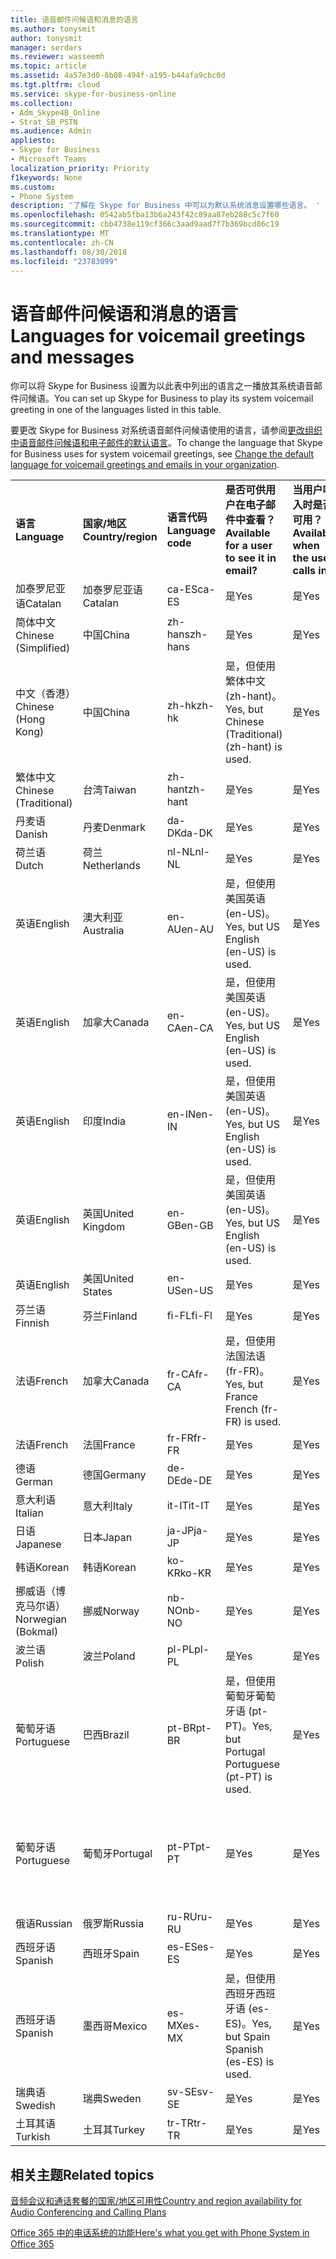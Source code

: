 ```yaml
---
title: 语音邮件问候语和消息的语言
ms.author: tonysmit
author: tonysmit
manager: serdars
ms.reviewer: wasseemh
ms.topic: article
ms.assetid: 4a57e3d0-8b08-494f-a195-b44afa9cbc0d
ms.tgt.pltfrm: cloud
ms.service: skype-for-business-online
ms.collection:
- Adm_Skype4B_Online
- Strat_SB_PSTN
ms.audience: Admin
appliesto:
- Skype for Business
- Microsoft Teams
localization_priority: Priority
f1keywords: None
ms.custom:
- Phone System
description: '了解在 Skype for Business 中可以为默认系统消息设置哪些语言。 '
ms.openlocfilehash: 0542ab5fba13b6a243f42c89aa87eb288c5c7f60
ms.sourcegitcommit: cbb4738e119cf366c3aad9aad7f7b369bcd86c19
ms.translationtype: MT
ms.contentlocale: zh-CN
ms.lasthandoff: 08/30/2018
ms.locfileid: "23783099"
---
```

# <a name="languages-for-voicemail-greetings-and-messages"></a><span data-ttu-id="a28c1-103">语音邮件问候语和消息的语言</span><span class="sxs-lookup"><span data-stu-id="a28c1-103">Languages for voicemail greetings and messages</span></span>

<span data-ttu-id="a28c1-104">你可以将 Skype for Business 设置为以此表中列出的语言之一播放其系统语音邮件问候语。</span><span class="sxs-lookup"><span data-stu-id="a28c1-104">You can set up Skype for Business to play its system voicemail greeting in one of the languages listed in this table.</span></span>
  
<span data-ttu-id="a28c1-105">要更改 Skype for Business 对系统语音邮件问候语使用的语言，请参阅[更改组织中语音邮件问候语和电子邮件的默认语言](change-the-default-language-for-greetings-and-emails.md)。</span><span class="sxs-lookup"><span data-stu-id="a28c1-105">To change the language that Skype for Business uses for system voicemail greetings, see [Change the default language for voicemail greetings and emails in your organization](change-the-default-language-for-greetings-and-emails.md).</span></span>
  
|||||||
|:-----|:-----|:-----|:-----|:-----|:-----|
|<span data-ttu-id="a28c1-106">**语言**</span><span class="sxs-lookup"><span data-stu-id="a28c1-106">**Language**</span></span> <br/> |<span data-ttu-id="a28c1-107">**国家/地区**</span><span class="sxs-lookup"><span data-stu-id="a28c1-107">**Country/region**</span></span> <br/> |<span data-ttu-id="a28c1-108">**语言代码**</span><span class="sxs-lookup"><span data-stu-id="a28c1-108">**Language code**</span></span> <br/> |<span data-ttu-id="a28c1-109">**是否可供用户在电子邮件中查看？**</span><span class="sxs-lookup"><span data-stu-id="a28c1-109">**Available for a user to see it in email?**</span></span> <br/> |<span data-ttu-id="a28c1-110">**当用户呼入时是否可用？**</span><span class="sxs-lookup"><span data-stu-id="a28c1-110">**Available when the user calls in?**</span></span> <br/> |<span data-ttu-id="a28c1-111">**转录是否可用？**</span><span class="sxs-lookup"><span data-stu-id="a28c1-111">**Transcription available?**</span></span> <br/> |
|<span data-ttu-id="a28c1-112">加泰罗尼亚语</span><span class="sxs-lookup"><span data-stu-id="a28c1-112">Catalan</span></span>  <br/> |<span data-ttu-id="a28c1-113">加泰罗尼亚语</span><span class="sxs-lookup"><span data-stu-id="a28c1-113">Catalan</span></span>  <br/> |<span data-ttu-id="a28c1-114">ca-ES</span><span class="sxs-lookup"><span data-stu-id="a28c1-114">ca-ES</span></span>  <br/> |<span data-ttu-id="a28c1-115">是</span><span class="sxs-lookup"><span data-stu-id="a28c1-115">Yes</span></span>  <br/> |<span data-ttu-id="a28c1-116">是</span><span class="sxs-lookup"><span data-stu-id="a28c1-116">Yes</span></span>  <br/> |<span data-ttu-id="a28c1-117">否</span><span class="sxs-lookup"><span data-stu-id="a28c1-117">No</span></span>  <br/> |
|<span data-ttu-id="a28c1-118">简体中文</span><span class="sxs-lookup"><span data-stu-id="a28c1-118">Chinese (Simplified)</span></span>  <br/> |<span data-ttu-id="a28c1-119">中国</span><span class="sxs-lookup"><span data-stu-id="a28c1-119">China</span></span>  <br/> |<span data-ttu-id="a28c1-120">zh-hans</span><span class="sxs-lookup"><span data-stu-id="a28c1-120">zh-hans</span></span>  <br/> |<span data-ttu-id="a28c1-121">是</span><span class="sxs-lookup"><span data-stu-id="a28c1-121">Yes</span></span>  <br/> |<span data-ttu-id="a28c1-122">是</span><span class="sxs-lookup"><span data-stu-id="a28c1-122">Yes</span></span>  <br/> |<span data-ttu-id="a28c1-123">是</span><span class="sxs-lookup"><span data-stu-id="a28c1-123">Yes</span></span>  <br/> |
|<span data-ttu-id="a28c1-124">中文（香港）</span><span class="sxs-lookup"><span data-stu-id="a28c1-124">Chinese (Hong Kong)</span></span>  <br/> |<span data-ttu-id="a28c1-125">中国</span><span class="sxs-lookup"><span data-stu-id="a28c1-125">China</span></span>  <br/> |<span data-ttu-id="a28c1-126">zh-hk</span><span class="sxs-lookup"><span data-stu-id="a28c1-126">zh-hk</span></span>  <br/> |<span data-ttu-id="a28c1-127">是，但使用繁体中文 (zh-hant)。</span><span class="sxs-lookup"><span data-stu-id="a28c1-127">Yes, but Chinese (Traditional) (zh-hant) is used.</span></span>  <br/> | <span data-ttu-id="a28c1-128">是</span><span class="sxs-lookup"><span data-stu-id="a28c1-128">Yes</span></span> <br/> |<span data-ttu-id="a28c1-129">是，但使用繁体中文 (zh-hant)。</span><span class="sxs-lookup"><span data-stu-id="a28c1-129">Yes, but Chinese (Traditional) (zh-hant) is used.</span></span>  <br/> |
|<span data-ttu-id="a28c1-130">繁体中文</span><span class="sxs-lookup"><span data-stu-id="a28c1-130">Chinese (Traditional)</span></span>  <br/> |<span data-ttu-id="a28c1-131">台湾</span><span class="sxs-lookup"><span data-stu-id="a28c1-131">Taiwan</span></span>  <br/> |<span data-ttu-id="a28c1-132">zh-hant</span><span class="sxs-lookup"><span data-stu-id="a28c1-132">zh-hant</span></span>  <br/> |<span data-ttu-id="a28c1-133">是</span><span class="sxs-lookup"><span data-stu-id="a28c1-133">Yes</span></span>  <br/> |<span data-ttu-id="a28c1-134">是</span><span class="sxs-lookup"><span data-stu-id="a28c1-134">Yes</span></span>  <br/> |<span data-ttu-id="a28c1-135">否</span><span class="sxs-lookup"><span data-stu-id="a28c1-135">No</span></span>  <br/> |
|<span data-ttu-id="a28c1-136">丹麦语</span><span class="sxs-lookup"><span data-stu-id="a28c1-136">Danish</span></span>  <br/> |<span data-ttu-id="a28c1-137">丹麦</span><span class="sxs-lookup"><span data-stu-id="a28c1-137">Denmark</span></span>  <br/> |<span data-ttu-id="a28c1-138">da-DK</span><span class="sxs-lookup"><span data-stu-id="a28c1-138">da-DK</span></span>  <br/> |<span data-ttu-id="a28c1-139">是</span><span class="sxs-lookup"><span data-stu-id="a28c1-139">Yes</span></span>  <br/> |<span data-ttu-id="a28c1-140">是</span><span class="sxs-lookup"><span data-stu-id="a28c1-140">Yes</span></span>  <br/> |<span data-ttu-id="a28c1-141">否</span><span class="sxs-lookup"><span data-stu-id="a28c1-141">No</span></span>  <br/> |
|<span data-ttu-id="a28c1-142">荷兰语</span><span class="sxs-lookup"><span data-stu-id="a28c1-142">Dutch</span></span>  <br/> |<span data-ttu-id="a28c1-143">荷兰</span><span class="sxs-lookup"><span data-stu-id="a28c1-143">Netherlands</span></span>  <br/> |<span data-ttu-id="a28c1-144">nl-NL</span><span class="sxs-lookup"><span data-stu-id="a28c1-144">nl-NL</span></span>  <br/> |<span data-ttu-id="a28c1-145">是</span><span class="sxs-lookup"><span data-stu-id="a28c1-145">Yes</span></span>  <br/> |<span data-ttu-id="a28c1-146">是</span><span class="sxs-lookup"><span data-stu-id="a28c1-146">Yes</span></span>  <br/> |<span data-ttu-id="a28c1-147">否</span><span class="sxs-lookup"><span data-stu-id="a28c1-147">No</span></span>  <br/> |
|<span data-ttu-id="a28c1-148">英语</span><span class="sxs-lookup"><span data-stu-id="a28c1-148">English</span></span>  <br/> |<span data-ttu-id="a28c1-149">澳大利亚</span><span class="sxs-lookup"><span data-stu-id="a28c1-149">Australia</span></span>  <br/> |<span data-ttu-id="a28c1-150">en-AU</span><span class="sxs-lookup"><span data-stu-id="a28c1-150">en-AU</span></span>  <br/> |<span data-ttu-id="a28c1-151">是，但使用美国英语 (en-US)。</span><span class="sxs-lookup"><span data-stu-id="a28c1-151">Yes, but US English (en-US) is used.</span></span>  <br/> |<span data-ttu-id="a28c1-152">是</span><span class="sxs-lookup"><span data-stu-id="a28c1-152">Yes</span></span>  <br/> |<span data-ttu-id="a28c1-153">是，但使用美国英语 (en-US)。</span><span class="sxs-lookup"><span data-stu-id="a28c1-153">Yes, but US English (en-US) is used.</span></span>  <br/> |
|<span data-ttu-id="a28c1-154">英语</span><span class="sxs-lookup"><span data-stu-id="a28c1-154">English</span></span>  <br/> |<span data-ttu-id="a28c1-155">加拿大</span><span class="sxs-lookup"><span data-stu-id="a28c1-155">Canada</span></span>  <br/> |<span data-ttu-id="a28c1-156">en-CA</span><span class="sxs-lookup"><span data-stu-id="a28c1-156">en-CA</span></span>  <br/> |<span data-ttu-id="a28c1-157">是，但使用美国英语 (en-US)。</span><span class="sxs-lookup"><span data-stu-id="a28c1-157">Yes, but US English (en-US) is used.</span></span>  <br/> |<span data-ttu-id="a28c1-158">是</span><span class="sxs-lookup"><span data-stu-id="a28c1-158">Yes</span></span>  <br/> |<span data-ttu-id="a28c1-159">是，但使用美国英语 (en-US)。</span><span class="sxs-lookup"><span data-stu-id="a28c1-159">Yes, but US English (en-US) is used.</span></span>  <br/> |
|<span data-ttu-id="a28c1-160">英语</span><span class="sxs-lookup"><span data-stu-id="a28c1-160">English</span></span>  <br/> |<span data-ttu-id="a28c1-161">印度</span><span class="sxs-lookup"><span data-stu-id="a28c1-161">India</span></span>  <br/> |<span data-ttu-id="a28c1-162">en-IN</span><span class="sxs-lookup"><span data-stu-id="a28c1-162">en-IN</span></span>  <br/> |<span data-ttu-id="a28c1-163">是，但使用美国英语 (en-US)。</span><span class="sxs-lookup"><span data-stu-id="a28c1-163">Yes, but US English (en-US) is used.</span></span>  <br/> |<span data-ttu-id="a28c1-164">是</span><span class="sxs-lookup"><span data-stu-id="a28c1-164">Yes</span></span>  <br/> |<span data-ttu-id="a28c1-165">是，但使用美国英语 (en-US)。</span><span class="sxs-lookup"><span data-stu-id="a28c1-165">Yes, but US English (en-US) is used.</span></span>  <br/> |
|<span data-ttu-id="a28c1-166">英语</span><span class="sxs-lookup"><span data-stu-id="a28c1-166">English</span></span>  <br/> |<span data-ttu-id="a28c1-167">英国</span><span class="sxs-lookup"><span data-stu-id="a28c1-167">United Kingdom</span></span>  <br/> |<span data-ttu-id="a28c1-168">en-GB</span><span class="sxs-lookup"><span data-stu-id="a28c1-168">en-GB</span></span>  <br/> |<span data-ttu-id="a28c1-169">是，但使用美国英语 (en-US)。</span><span class="sxs-lookup"><span data-stu-id="a28c1-169">Yes, but US English (en-US) is used.</span></span>  <br/> |<span data-ttu-id="a28c1-170">是</span><span class="sxs-lookup"><span data-stu-id="a28c1-170">Yes</span></span>  <br/> |<span data-ttu-id="a28c1-171">是，但使用美国英语 (en-US)。</span><span class="sxs-lookup"><span data-stu-id="a28c1-171">Yes, but US English (en-US) is used.</span></span>  <br/> |
|<span data-ttu-id="a28c1-172">英语</span><span class="sxs-lookup"><span data-stu-id="a28c1-172">English</span></span>  <br/> |<span data-ttu-id="a28c1-173">美国</span><span class="sxs-lookup"><span data-stu-id="a28c1-173">United States</span></span>  <br/> |<span data-ttu-id="a28c1-174">en-US</span><span class="sxs-lookup"><span data-stu-id="a28c1-174">en-US</span></span>  <br/> |<span data-ttu-id="a28c1-175">是</span><span class="sxs-lookup"><span data-stu-id="a28c1-175">Yes</span></span>  <br/> |<span data-ttu-id="a28c1-176">是</span><span class="sxs-lookup"><span data-stu-id="a28c1-176">Yes</span></span>  <br/> |<span data-ttu-id="a28c1-177">是</span><span class="sxs-lookup"><span data-stu-id="a28c1-177">Yes</span></span>  <br/> |
|<span data-ttu-id="a28c1-178">芬兰语</span><span class="sxs-lookup"><span data-stu-id="a28c1-178">Finnish</span></span>  <br/> |<span data-ttu-id="a28c1-179">芬兰</span><span class="sxs-lookup"><span data-stu-id="a28c1-179">Finland</span></span>  <br/> |<span data-ttu-id="a28c1-180">fi-FL</span><span class="sxs-lookup"><span data-stu-id="a28c1-180">fi-Fl</span></span>  <br/> |<span data-ttu-id="a28c1-181">是</span><span class="sxs-lookup"><span data-stu-id="a28c1-181">Yes</span></span>  <br/> |<span data-ttu-id="a28c1-182">是</span><span class="sxs-lookup"><span data-stu-id="a28c1-182">Yes</span></span>  <br/> |<span data-ttu-id="a28c1-183">否</span><span class="sxs-lookup"><span data-stu-id="a28c1-183">No</span></span>  <br/> |
|<span data-ttu-id="a28c1-184">法语</span><span class="sxs-lookup"><span data-stu-id="a28c1-184">French</span></span>  <br/> |<span data-ttu-id="a28c1-185">加拿大</span><span class="sxs-lookup"><span data-stu-id="a28c1-185">Canada</span></span>  <br/> |<span data-ttu-id="a28c1-186">fr-CA</span><span class="sxs-lookup"><span data-stu-id="a28c1-186">fr-CA</span></span>  <br/> |<span data-ttu-id="a28c1-187">是，但使用法国法语 (fr-FR)。</span><span class="sxs-lookup"><span data-stu-id="a28c1-187">Yes, but France French (fr-FR) is used.</span></span>  <br/> |<span data-ttu-id="a28c1-188">是</span><span class="sxs-lookup"><span data-stu-id="a28c1-188">Yes</span></span>  <br/> |<span data-ttu-id="a28c1-189">是，但使用法国法语 (fr-FR)。</span><span class="sxs-lookup"><span data-stu-id="a28c1-189">Yes, but France French (fr-FR) is used.</span></span>  <br/> |
|<span data-ttu-id="a28c1-190">法语</span><span class="sxs-lookup"><span data-stu-id="a28c1-190">French</span></span>  <br/> |<span data-ttu-id="a28c1-191">法国</span><span class="sxs-lookup"><span data-stu-id="a28c1-191">France</span></span>  <br/> |<span data-ttu-id="a28c1-192">fr-FR</span><span class="sxs-lookup"><span data-stu-id="a28c1-192">fr-FR</span></span>  <br/> |<span data-ttu-id="a28c1-193">是</span><span class="sxs-lookup"><span data-stu-id="a28c1-193">Yes</span></span>  <br/> |<span data-ttu-id="a28c1-194">是</span><span class="sxs-lookup"><span data-stu-id="a28c1-194">Yes</span></span>  <br/> |<span data-ttu-id="a28c1-195">是</span><span class="sxs-lookup"><span data-stu-id="a28c1-195">Yes</span></span>  <br/> |
|<span data-ttu-id="a28c1-196">德语</span><span class="sxs-lookup"><span data-stu-id="a28c1-196">German</span></span>  <br/> |<span data-ttu-id="a28c1-197">德国</span><span class="sxs-lookup"><span data-stu-id="a28c1-197">Germany</span></span>  <br/> |<span data-ttu-id="a28c1-198">de-DE</span><span class="sxs-lookup"><span data-stu-id="a28c1-198">de-DE</span></span>  <br/> |<span data-ttu-id="a28c1-199">是</span><span class="sxs-lookup"><span data-stu-id="a28c1-199">Yes</span></span>  <br/> |<span data-ttu-id="a28c1-200">是</span><span class="sxs-lookup"><span data-stu-id="a28c1-200">Yes</span></span>  <br/> |<span data-ttu-id="a28c1-201">是</span><span class="sxs-lookup"><span data-stu-id="a28c1-201">Yes</span></span>  <br/> |
|<span data-ttu-id="a28c1-202">意大利语</span><span class="sxs-lookup"><span data-stu-id="a28c1-202">Italian</span></span>  <br/> |<span data-ttu-id="a28c1-203">意大利</span><span class="sxs-lookup"><span data-stu-id="a28c1-203">Italy</span></span>  <br/> |<span data-ttu-id="a28c1-204">it-IT</span><span class="sxs-lookup"><span data-stu-id="a28c1-204">it-IT</span></span>  <br/> |<span data-ttu-id="a28c1-205">是</span><span class="sxs-lookup"><span data-stu-id="a28c1-205">Yes</span></span>  <br/> |<span data-ttu-id="a28c1-206">是</span><span class="sxs-lookup"><span data-stu-id="a28c1-206">Yes</span></span>  <br/> |<span data-ttu-id="a28c1-207">是</span><span class="sxs-lookup"><span data-stu-id="a28c1-207">Yes</span></span>  <br/> |
|<span data-ttu-id="a28c1-208">日语</span><span class="sxs-lookup"><span data-stu-id="a28c1-208">Japanese</span></span>  <br/> |<span data-ttu-id="a28c1-209">日本</span><span class="sxs-lookup"><span data-stu-id="a28c1-209">Japan</span></span>  <br/> |<span data-ttu-id="a28c1-210">ja-JP</span><span class="sxs-lookup"><span data-stu-id="a28c1-210">ja-JP</span></span>  <br/> |<span data-ttu-id="a28c1-211">是</span><span class="sxs-lookup"><span data-stu-id="a28c1-211">Yes</span></span>  <br/> |<span data-ttu-id="a28c1-212">是</span><span class="sxs-lookup"><span data-stu-id="a28c1-212">Yes</span></span>  <br/> |<span data-ttu-id="a28c1-213">否</span><span class="sxs-lookup"><span data-stu-id="a28c1-213">No</span></span>  <br/> |
|<span data-ttu-id="a28c1-214">韩语</span><span class="sxs-lookup"><span data-stu-id="a28c1-214">Korean</span></span>  <br/> |<span data-ttu-id="a28c1-215">韩语</span><span class="sxs-lookup"><span data-stu-id="a28c1-215">Korean</span></span>  <br/> |<span data-ttu-id="a28c1-216">ko-KR</span><span class="sxs-lookup"><span data-stu-id="a28c1-216">ko-KR</span></span>  <br/> |<span data-ttu-id="a28c1-217">是</span><span class="sxs-lookup"><span data-stu-id="a28c1-217">Yes</span></span>  <br/> |<span data-ttu-id="a28c1-218">是</span><span class="sxs-lookup"><span data-stu-id="a28c1-218">Yes</span></span>  <br/> |<span data-ttu-id="a28c1-219">否</span><span class="sxs-lookup"><span data-stu-id="a28c1-219">No</span></span>  <br/> |
|<span data-ttu-id="a28c1-220">挪威语（博克马尔语）</span><span class="sxs-lookup"><span data-stu-id="a28c1-220">Norwegian (Bokmal)</span></span>  <br/> |<span data-ttu-id="a28c1-221">挪威</span><span class="sxs-lookup"><span data-stu-id="a28c1-221">Norway</span></span>  <br/> |<span data-ttu-id="a28c1-222">nb-NO</span><span class="sxs-lookup"><span data-stu-id="a28c1-222">nb-NO</span></span>  <br/> |<span data-ttu-id="a28c1-223">是</span><span class="sxs-lookup"><span data-stu-id="a28c1-223">Yes</span></span>  <br/> |<span data-ttu-id="a28c1-224">是</span><span class="sxs-lookup"><span data-stu-id="a28c1-224">Yes</span></span>  <br/> |<span data-ttu-id="a28c1-225">否</span><span class="sxs-lookup"><span data-stu-id="a28c1-225">No</span></span>  <br/> |
|<span data-ttu-id="a28c1-226">波兰语</span><span class="sxs-lookup"><span data-stu-id="a28c1-226">Polish</span></span>  <br/> |<span data-ttu-id="a28c1-227">波兰</span><span class="sxs-lookup"><span data-stu-id="a28c1-227">Poland</span></span>  <br/> |<span data-ttu-id="a28c1-228">pl-PL</span><span class="sxs-lookup"><span data-stu-id="a28c1-228">pl-PL</span></span>  <br/> |<span data-ttu-id="a28c1-229">是</span><span class="sxs-lookup"><span data-stu-id="a28c1-229">Yes</span></span>  <br/> | <span data-ttu-id="a28c1-230">是</span><span class="sxs-lookup"><span data-stu-id="a28c1-230">Yes</span></span> <br/> |<span data-ttu-id="a28c1-231">否</span><span class="sxs-lookup"><span data-stu-id="a28c1-231">No</span></span>  <br/> |
|<span data-ttu-id="a28c1-232">葡萄牙语</span><span class="sxs-lookup"><span data-stu-id="a28c1-232">Portuguese</span></span>  <br/> |<span data-ttu-id="a28c1-233">巴西</span><span class="sxs-lookup"><span data-stu-id="a28c1-233">Brazil</span></span>  <br/> |<span data-ttu-id="a28c1-234">pt-BR</span><span class="sxs-lookup"><span data-stu-id="a28c1-234">pt-BR</span></span>  <br/> |<span data-ttu-id="a28c1-235">是，但使用葡萄牙葡萄牙语 (pt-PT)。</span><span class="sxs-lookup"><span data-stu-id="a28c1-235">Yes, but Portugal Portuguese (pt-PT) is used.</span></span>  <br/> |<span data-ttu-id="a28c1-236">是</span><span class="sxs-lookup"><span data-stu-id="a28c1-236">Yes</span></span>  <br/> |<span data-ttu-id="a28c1-237">是</span><span class="sxs-lookup"><span data-stu-id="a28c1-237">Yes</span></span>  <br/> |
|<span data-ttu-id="a28c1-238">葡萄牙语</span><span class="sxs-lookup"><span data-stu-id="a28c1-238">Portuguese</span></span>  <br/> |<span data-ttu-id="a28c1-239">葡萄牙</span><span class="sxs-lookup"><span data-stu-id="a28c1-239">Portugal</span></span>  <br/> |<span data-ttu-id="a28c1-240">pt-PT</span><span class="sxs-lookup"><span data-stu-id="a28c1-240">pt-PT</span></span>  <br/> |<span data-ttu-id="a28c1-241">是</span><span class="sxs-lookup"><span data-stu-id="a28c1-241">Yes</span></span>  <br/> |<span data-ttu-id="a28c1-242">是</span><span class="sxs-lookup"><span data-stu-id="a28c1-242">Yes</span></span>  <br/> |<span data-ttu-id="a28c1-243">是，但使用巴西葡萄牙语 (pt-BR)。</span><span class="sxs-lookup"><span data-stu-id="a28c1-243">Yes, but Brazil Portuguese (pt-BR) is used.</span></span>  <br/> |
|<span data-ttu-id="a28c1-244">俄语</span><span class="sxs-lookup"><span data-stu-id="a28c1-244">Russian</span></span>  <br/> |<span data-ttu-id="a28c1-245">俄罗斯</span><span class="sxs-lookup"><span data-stu-id="a28c1-245">Russia</span></span>  <br/> |<span data-ttu-id="a28c1-246">ru-RU</span><span class="sxs-lookup"><span data-stu-id="a28c1-246">ru-RU</span></span>  <br/> |<span data-ttu-id="a28c1-247">是</span><span class="sxs-lookup"><span data-stu-id="a28c1-247">Yes</span></span>  <br/> |<span data-ttu-id="a28c1-248">是</span><span class="sxs-lookup"><span data-stu-id="a28c1-248">Yes</span></span>  <br/> |<span data-ttu-id="a28c1-249">否</span><span class="sxs-lookup"><span data-stu-id="a28c1-249">No</span></span>  <br/> |
|<span data-ttu-id="a28c1-250">西班牙语</span><span class="sxs-lookup"><span data-stu-id="a28c1-250">Spanish</span></span>  <br/> |<span data-ttu-id="a28c1-251">西班牙</span><span class="sxs-lookup"><span data-stu-id="a28c1-251">Spain</span></span>  <br/> |<span data-ttu-id="a28c1-252">es-ES</span><span class="sxs-lookup"><span data-stu-id="a28c1-252">es-ES</span></span>  <br/> |<span data-ttu-id="a28c1-253">是</span><span class="sxs-lookup"><span data-stu-id="a28c1-253">Yes</span></span>  <br/> |<span data-ttu-id="a28c1-254">是</span><span class="sxs-lookup"><span data-stu-id="a28c1-254">Yes</span></span>  <br/> |<span data-ttu-id="a28c1-255">是</span><span class="sxs-lookup"><span data-stu-id="a28c1-255">Yes</span></span>  <br/> |
|<span data-ttu-id="a28c1-256">西班牙语</span><span class="sxs-lookup"><span data-stu-id="a28c1-256">Spanish</span></span>  <br/> |<span data-ttu-id="a28c1-257">墨西哥</span><span class="sxs-lookup"><span data-stu-id="a28c1-257">Mexico</span></span>  <br/> |<span data-ttu-id="a28c1-258">es-MX</span><span class="sxs-lookup"><span data-stu-id="a28c1-258">es-MX</span></span>  <br/> |<span data-ttu-id="a28c1-259">是，但使用西班牙西班牙语 (es-ES)。</span><span class="sxs-lookup"><span data-stu-id="a28c1-259">Yes, but Spain Spanish (es-ES) is used.</span></span>  <br/> |<span data-ttu-id="a28c1-260">是</span><span class="sxs-lookup"><span data-stu-id="a28c1-260">Yes</span></span>  <br/> |<span data-ttu-id="a28c1-261">是，但使用西班牙西班牙语 (es-ES)。</span><span class="sxs-lookup"><span data-stu-id="a28c1-261">Yes, but Spain Spanish (es-ES) is used.</span></span>  <br/> |
|<span data-ttu-id="a28c1-262">瑞典语</span><span class="sxs-lookup"><span data-stu-id="a28c1-262">Swedish</span></span>  <br/> |<span data-ttu-id="a28c1-263">瑞典</span><span class="sxs-lookup"><span data-stu-id="a28c1-263">Sweden</span></span>  <br/> |<span data-ttu-id="a28c1-264">sv-SE</span><span class="sxs-lookup"><span data-stu-id="a28c1-264">sv-SE</span></span>  <br/> |<span data-ttu-id="a28c1-265">是</span><span class="sxs-lookup"><span data-stu-id="a28c1-265">Yes</span></span>  <br/> |<span data-ttu-id="a28c1-266">是</span><span class="sxs-lookup"><span data-stu-id="a28c1-266">Yes</span></span>  <br/> |<span data-ttu-id="a28c1-267">否</span><span class="sxs-lookup"><span data-stu-id="a28c1-267">No</span></span>  <br/> |
|<span data-ttu-id="a28c1-268">土耳其语</span><span class="sxs-lookup"><span data-stu-id="a28c1-268">Turkish</span></span>  <br/> |<span data-ttu-id="a28c1-269">土耳其</span><span class="sxs-lookup"><span data-stu-id="a28c1-269">Turkey</span></span>  <br/> |<span data-ttu-id="a28c1-270">tr-TR</span><span class="sxs-lookup"><span data-stu-id="a28c1-270">tr-TR</span></span>  <br/> |<span data-ttu-id="a28c1-271">是</span><span class="sxs-lookup"><span data-stu-id="a28c1-271">Yes</span></span>  <br/> |<span data-ttu-id="a28c1-272">是</span><span class="sxs-lookup"><span data-stu-id="a28c1-272">Yes</span></span>  <br/> |<span data-ttu-id="a28c1-273">否</span><span class="sxs-lookup"><span data-stu-id="a28c1-273">No</span></span>  <br/> |
   
## <a name="related-topics"></a><span data-ttu-id="a28c1-274">相关主题</span><span class="sxs-lookup"><span data-stu-id="a28c1-274">Related topics</span></span>
[<span data-ttu-id="a28c1-275">音频会议和通话套餐的国家/地区可用性</span><span class="sxs-lookup"><span data-stu-id="a28c1-275">Country and region availability for Audio Conferencing and Calling Plans</span></span>](country-and-region-availability-for-audio-conferencing-and-calling-plans/country-and-region-availability-for-audio-conferencing-and-calling-plans.md)

[<span data-ttu-id="a28c1-276">Office 365 中的电话系统的功能</span><span class="sxs-lookup"><span data-stu-id="a28c1-276">Here's what you get with Phone System in Office 365</span></span>](here-s-what-you-get-with-phone-system.md)
  
  
 